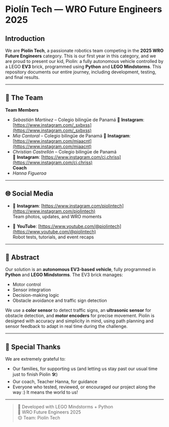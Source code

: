 # Piolín Tech — WRO Future Engineers 2025

## Introduction  
We are **Piolín Tech**, a passionate robotics team competing in the **2025 WRO Future Engineers** category. This is our first year in this category, and we are proud to present our kid, Piolin: a fully autonomous vehicle controlled by a LEGO **EV3** brick, programmed using **Python** and **LEGO Mindstorms**. This repository documents our entire journey, including development, testing, and final results.

---

## 👥 The Team

**Team Members**
- *Sebastián Martínez* – Colegio bilingüe de Panamá
      📸 **Instagram**: [https://www.instagram.com/_sxbxss](https://www.instagram.com/_sxbxss)  
- *Mia Cantoral* – Colegio bilingüe de Panamá
      📸 **Instagram**: [https://www.instagram.com/miaacnt](https://www.instagram.com/miaacnt)  
- *Christian Castrellón* – Colegio bilingüe de Panamá  
      📸 **Instagram**: [https://www.instagram.com/cj.chriss](https://www.instagram.com/cj.chriss)  
**Coach**
- *Hanna Figueroa*  

---

## 🌐 Social Media  

- 📸 **Instagram**: [https://www.instagram.com/piolintech](https://www.instagram.com/piolintech)  
  Team photos, updates, and WRO moments

- 🎥 **YouTube**: [https://www.youtube.com/@piolintech](https://www.youtube.com/@piolintech)  
  Robot tests, tutorials, and event recaps

---

## 🧠 Abstract  
Our solution is an **autonomous EV3-based vehicle**, fully programmed in **Python** and **LEGO Mindstorms**. The EV3 brick manages:
- Motor control  
- Sensor integration  
- Decision-making logic  
- Obstacle avoidance and traffic sign detection

We use a **color sensor** to detect traffic signs, an **ultrasonic sensor** for obstacle detection, and **motor encoders** for precise movement. Piolin is designed with accuracy and simplicity in mind, using path planning and sensor feedback to adapt in real time during the challenge.

---

## 🙏 Special Thanks  

We are extremely grateful to:
- Our families, for supporting us (and letting us stay past our usual time just to finish Piolin 🛠️)
- Our coach, Teacher Hanna, for guidance
- Everyone who tested, reviewed, or encouraged our project along the way :) It means the world to us!

---

> 🔧 Developed with LEGO Mindstorms + Python  
> 🚗 WRO Future Engineers 2025  
> 🟡 Team: Piolín Tech  
